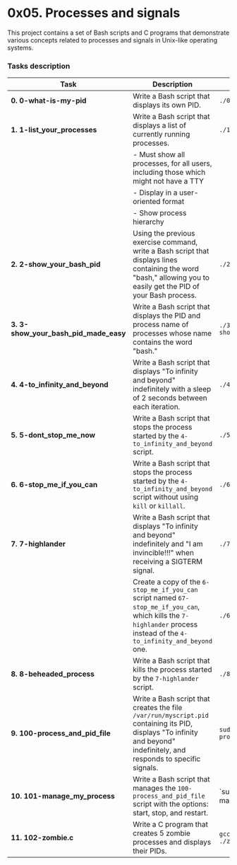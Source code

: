 
# 0x05. Processes and signals

This project contains a set of Bash scripts and C programs that demonstrate various concepts related to processes and signals in Unix-like operating systems.

### Tasks description

| Task                                           | Description                                                                                                                                              | Usage                                          |
|-----------------------------------------------|----------------------------------------------------------------------------------------------------------------------------------------------------------|------------------------------------------------|
| **0. 0-what-is-my-pid**                      | Write a Bash script that displays its own PID.                                                                                                          | `./0-what-is-my-pid`                           |
| **1. 1-list_your_processes**                 | Write a Bash script that displays a list of currently running processes.                                                                               | `./1-list_your_processes`                      |
|                                               | - Must show all processes, for all users, including those which might not have a TTY                                                                   |                                                |
|                                               | - Display in a user-oriented format                                                                                                                     |                                                |
|                                               | - Show process hierarchy                                                                                                                                 |                                                |
| **2. 2-show_your_bash_pid**                  | Using the previous exercise command, write a Bash script that displays lines containing the word "bash," allowing you to easily get the PID of your Bash process. | `./2-show_your_bash_pid`                      |
| **3. 3-show_your_bash_pid_made_easy**        | Write a Bash script that displays the PID and process name of processes whose name contains the word "bash."                                          | `./3-show_your_bash_pid_made_easy`            |
| **4. 4-to_infinity_and_beyond**              | Write a Bash script that displays "To infinity and beyond" indefinitely with a sleep of 2 seconds between each iteration.                              | `./4-to_infinity_and_beyond`                  |
| **5. 5-dont_stop_me_now**                    | Write a Bash script that stops the process started by the `4-to_infinity_and_beyond` script.                                                          | `./5-dont_stop_me_now`                        |
| **6. 6-stop_me_if_you_can**                  | Write a Bash script that stops the process started by the `4-to_infinity_and_beyond` script without using `kill` or `killall`.                          | `./6-stop_me_if_you_can`                      |
| **7. 7-highlander**                          | Write a Bash script that displays "To infinity and beyond" indefinitely and "I am invincible!!!" when receiving a SIGTERM signal.                       | `./7-highlander`                              |
|                                               | Create a copy of the `6-stop_me_if_you_can` script named `67-stop_me_if_you_can`, which kills the `7-highlander` process instead of the `4-to_infinity_and_beyond` one. | `./67-stop_me_if_you_can`                    |
| **8. 8-beheaded_process**                    | Write a Bash script that kills the process started by the `7-highlander` script.                                                                      | `./8-beheaded_process`                        |
| **9. 100-process_and_pid_file**              | Write a Bash script that creates the file `/var/run/myscript.pid` containing its PID, displays "To infinity and beyond" indefinitely, and responds to specific signals.| `sudo ./100-process_and_pid_file`             |
| **10. 101-manage_my_process**                | Write a Bash script that manages the `100-process_and_pid_file` script with the options: start, stop, and restart.                                     | `sudo ./101-manage_my_process {start|stop|restart}` |
| **11. 102-zombie.c**                         | Write a C program that creates 5 zombie processes and displays their PIDs.                                                                             | `gcc 102-zombie.c -o zombie` <br> `./zombie`   |
